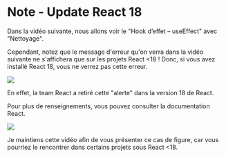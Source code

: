 # Note - Update React 18

Dans la vidéo suivante, nous allons voir le "Hook d’effet – useEffect" avec "Nettoyage".

Cependant, notez que le message d'erreur qu'on verra dans la vidéo suivante ne s'affichera que sur les projets React <18 ! Donc, si vous avez installé React 18, vous ne verrez pas cette erreur.

![](https://cdn.discordapp.com/attachments/755679567598977034/1050313256138448927/2022-07-05_09-15-49-801ff26fb26fe1eddb83531bc4f8f2b3.png)

En effet, la team React a retiré cette "alerte" dans la version 18 de React.

Pour plus de renseignements, vous pouvez consulter la documentation React.

![](https://cdn.discordapp.com/attachments/755679567598977034/1050313270558457857/2022-07-05_09-15-50-ff7947b599672fbba1cd93bc03ac3f06.png)

Je maintiens cette vidéo afin de vous présenter ce cas de figure, car vous pourriez le rencontrer dans certains projets sous React <18.
